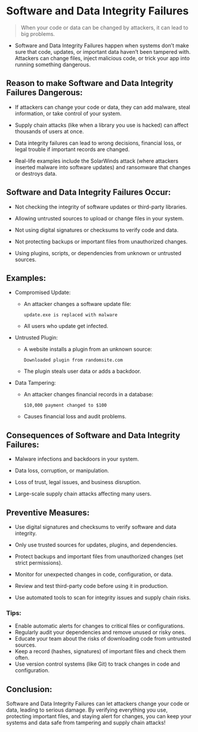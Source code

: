 # Software and Data Integrity Failures
> When your code or data can be changed by attackers, it can lead to big problems.

- Software and Data Integrity Failures happen when systems don’t make sure that code, updates, or important data haven’t been tampered with. Attackers can change files, inject malicious code, or trick your app into running something dangerous.

## Reason to make Software and Data Integrity Failures Dangerous:
- If attackers can change your code or data, they can add malware, steal information, or take control of your system.

- Supply chain attacks (like when a library you use is hacked) can affect thousands of users at once.

- Data integrity failures can lead to wrong decisions, financial loss, or legal trouble if important records are changed.

- Real-life examples include the SolarWinds attack (where attackers inserted malware into software updates) and ransomware that changes or destroys data.

## Software and Data Integrity Failures Occur:
- Not checking the integrity of software updates or third-party libraries.

- Allowing untrusted sources to upload or change files in your system.

- Not using digital signatures or checksums to verify code and data.

- Not protecting backups or important files from unauthorized changes.

- Using plugins, scripts, or dependencies from unknown or untrusted sources.

## Examples:
- Compromised Update:
    + An attacker changes a software update file:
        ```text
        update.exe is replaced with malware
        ```
    + All users who update get infected.

- Untrusted Plugin:
    + A website installs a plugin from an unknown source:
        ```text
        Downloaded plugin from randomsite.com
        ```
    + The plugin steals user data or adds a backdoor.

- Data Tampering:
    + An attacker changes financial records in a database:
        ```text
        $10,000 payment changed to $100
        ```
    + Causes financial loss and audit problems.

## Consequences of Software and Data Integrity Failures:
- Malware infections and backdoors in your system.

- Data loss, corruption, or manipulation.

- Loss of trust, legal issues, and business disruption.

- Large-scale supply chain attacks affecting many users.

## Preventive Measures:
- Use digital signatures and checksums to verify software and data integrity.

- Only use trusted sources for updates, plugins, and dependencies.

- Protect backups and important files from unauthorized changes (set strict permissions).

- Monitor for unexpected changes in code, configuration, or data.

- Review and test third-party code before using it in production.

- Use automated tools to scan for integrity issues and supply chain risks.

### Tips:
- Enable automatic alerts for changes to critical files or configurations.
- Regularly audit your dependencies and remove unused or risky ones.
- Educate your team about the risks of downloading code from untrusted sources.
- Keep a record (hashes, signatures) of important files and check them often.
- Use version control systems (like Git) to track changes in code and configuration.

## Conclusion:
Software and Data Integrity Failures can let attackers change your code or data, leading to serious damage. By verifying everything you use, protecting important files, and staying alert for changes, you can keep your systems and data safe from tampering and supply chain attacks!
